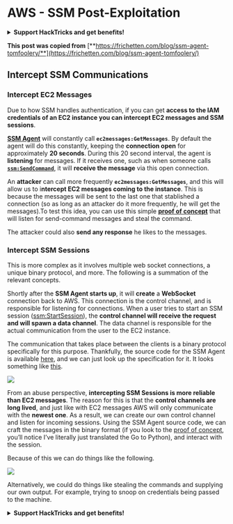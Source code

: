# AWS - SSM Post-Exploitation

<details>

<summary><strong>Support HackTricks and get benefits!</strong></summary>

* If you want to see your **company advertised in HackTricks** or if you want access to the **latest version of the PEASS or download HackTricks in PDF** Check the [**SUBSCRIPTION PLANS**](https://github.com/sponsors/carlospolop)!
* Get the [**official PEASS & HackTricks swag**](https://peass.creator-spring.com)
* Discover [**The PEASS Family**](https://opensea.io/collection/the-peass-family), our collection of exclusive [**NFTs**](https://opensea.io/collection/the-peass-family)
* **Join the** 💬 [**Discord group**](https://discord.gg/hRep4RUj7f) or the [**telegram group**](https://t.me/peass) or **follow** me on **Twitter** 🐦 [**@carlospolopm**](https://twitter.com/carlospolopm)**.**
* **Share your hacking tricks by submitting PRs to the** [**HackTricks**](https://github.com/carlospolop/hacktricks) and [**HackTricks Cloud**](https://github.com/carlospolop/hacktricks-cloud) github repos.

</details>

**This post was copied from** [**https://frichetten.com/blog/ssm-agent-tomfoolery/**](https://frichetten.com/blog/ssm-agent-tomfoolery/)

## Intercept SSM Communications

### Intercept EC2 Messages <a href="#intercept-ec2-messages" id="intercept-ec2-messages"></a>

Due to how SSM handles authentication, if you can get **access to the IAM credentials of an EC2 instance you can intercept EC2 messages and SSM sessions**.

[**SSM Agent**](https://github.com/aws/amazon-ssm-agent) will constantly call **`ec2messages:GetMessages`**. By default the agent will do this constantly, keeping the **connection open** for approximately **20 seconds**. During this 20 second interval, the agent is **listening** for messages. If it receives one, such as when someone calls [**`ssm:SendCommand`**](https://docs.aws.amazon.com/cli/latest/reference/ssm/send-command.html), it will **receive the message** via this open connection.

An **attacker** can call more frequently **`ec2messages:GetMessages`**, and this will allow us to i**ntercept EC2 messages coming to the instance**. This is because the messages will be sent to the last one that stablished a connection (so as long as an attacker do it more frequently, he will get the messages).To test this idea, you can use this simple [**proof of concept**](https://github.com/Frichetten/ssm-agent-research/tree/main/ssm-document-interception) that will listen for send-command messages and steal the command.

The attacker could also **send any response** he likes to the messages.

### Intercept SSM Sessions

This is more complex as it involves multiple web socket connections, a unique binary protocol, and more. The following is a summation of the relevant concepts.

Shortly after the **SSM Agent starts up**, it will **create** a **WebSocket** connection back to AWS. This connection is the control channel, and is responsible for listening for connections. When a user tries to start an SSM session ([ssm:StartSession](https://docs.aws.amazon.com/cli/latest/reference/ssm/start-session.html)), the **control channel will receive the request and will spawn a data channel**. The data channel is responsible for the actual communication from the user to the EC2 instance.

The communication that takes place between the clients is a binary protocol specifically for this purpose. Thankfully, the source code for the SSM Agent is available [here](https://github.com/aws/amazon-ssm-agent), and we can just look up the specification for it. It looks something like [this](https://github.com/aws/amazon-ssm-agent/blob/21c85d674bbb44dd13cd8738d1b9d86658a6b18e/agent/session/contracts/agentmessage.go#L73).

![](<../../../../.gitbook/assets/image (4) (1) (1).png>)

From an abuse perspective, **intercepting SSM Sessions is more reliable than EC2 messages**. The reason for this is that the **control channels are long lived**, and just like with EC2 messages AWS will only communicate with the **newest one**. As a result, we can create our own control channel and listen for incoming sessions. Using the SSM Agent source code, we can craft the messages in the binary format (if you look to the [proof of concept](https://github.com/Frichetten/ssm-agent-research/tree/main/ssm-session-interception), you’ll notice I’ve literally just translated the Go to Python), and interact with the session.

Because of this we can do things like the following.

![](<../../../../.gitbook/assets/image (45).png>)

Alternatively, we could do things like stealing the commands and supplying our own output. For example, trying to snoop on credentials being passed to the machine.

<details>

<summary><strong>Support HackTricks and get benefits!</strong></summary>

* If you want to see your **company advertised in HackTricks** or if you want access to the **latest version of the PEASS or download HackTricks in PDF** Check the [**SUBSCRIPTION PLANS**](https://github.com/sponsors/carlospolop)!
* Get the [**official PEASS & HackTricks swag**](https://peass.creator-spring.com)
* Discover [**The PEASS Family**](https://opensea.io/collection/the-peass-family), our collection of exclusive [**NFTs**](https://opensea.io/collection/the-peass-family)
* **Join the** 💬 [**Discord group**](https://discord.gg/hRep4RUj7f) or the [**telegram group**](https://t.me/peass) or **follow** me on **Twitter** 🐦 [**@carlospolopm**](https://twitter.com/carlospolopm)**.**
* **Share your hacking tricks by submitting PRs to the** [**HackTricks**](https://github.com/carlospolop/hacktricks) and [**HackTricks Cloud**](https://github.com/carlospolop/hacktricks-cloud) github repos.

</details>
